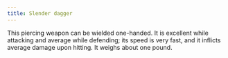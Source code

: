 ```yaml
---
title: Slender dagger
---
```


This piercing weapon can be wielded one-handed. It is excellent while
attacking and average while defending; its speed is very fast, and it
inflicts average damage upon hitting. It weighs about one pound.